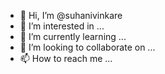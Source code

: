 - 👋 Hi, I’m @suhanivinkare
- 👀 I’m interested in ...
- 🌱 I’m currently learning ...
- 💞️ I’m looking to collaborate on ...
- 📫 How to reach me ...

<!---
suhanivinkare/suhanivinkare is a ✨ special ✨ repository because its `README.md` (this file) appears on your GitHub profile.
You can click the Preview link to take a look at your changes.
--->
